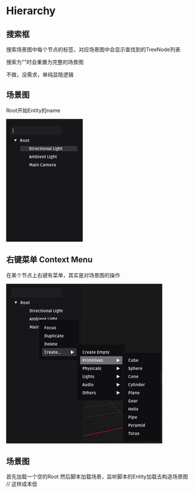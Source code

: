 # Hierarchy

## 搜索框

搜索场景图中每个节点的标签，对应场景图中会显示查找到的TreeNode列表

搜索为""时会重置为完整的场景图

不做，没需求，单纯显隐逻辑

## 场景图

Root开始Entity的name

![](https://raw.githubusercontent.com/zolo-mario/image-host/main/20210712/Snipaste_2021-08-25_11-01-47.2odhru2vlue0.png)

## 右键菜单 Context Menu

在某个节点上右键有菜单，其实是对场景图的操作

![](https://raw.githubusercontent.com/zolo-mario/image-host/main/20210712/Snipaste_2021-08-25_14-39-30.w14lw1i1x5s.png)

## 场景图

首先加载一个空的Root
然后脚本加载场景，监听脚本的Entity加载去构造场景图  // 这样成本低


